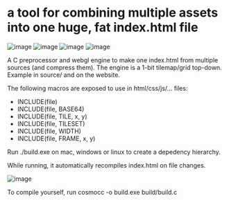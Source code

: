 # a tool for combining multiple assets into one huge, fat index.html file

![image](https://github.com/user-attachments/assets/53a3be5c-8a1c-461b-abf0-9ff94503c43a)
![image](https://github.com/user-attachments/assets/d8f5d2bf-0807-4b77-a575-493ce48155f6)
![image](https://github.com/user-attachments/assets/93ab5123-034d-4da2-8135-5f2518edab44)
![image](https://github.com/user-attachments/assets/51e716da-0ffd-4e35-a987-990e8cd956d3)


A C preprocessor and webgl engine to make one index.html from multiple sources (and compress them).
The engine is a 1-bit tilemap/grid top-down. Example in source/ and on the website.

The following macros are exposed to use in html/css/js/... files:

 - INCLUDE(file)
 - INCLUDE(file, BASE64)
 - INCLUDE(file, TILE, x, y)
 - INCLUDE(file, TILESET) 
 - INCLUDE(file, WIDTH)
 - INCLUDE(file, FRAME, x, y)

Run ./build.exe on mac, windows or linux to create a depedency hierarchy.

While running, it automatically recompiles index.html on file changes.

![image](https://github.com/user-attachments/assets/be9c5467-4ec4-479b-b714-3efd5864392f)

To compile yourself, run cosmocc -o build.exe build/build.c
